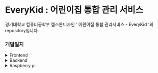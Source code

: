 # EveryKid : 어린이집 통합 관리 서비스

경기대학교 컴퓨터공학부 캡스톤디자인 ' 어린이집 통합 관리서비스 - EveryKid '의 repository입니다.

### 개발일지
<details>
 <summary> Frontend </summary>
 <div markdown="1">
  
### 04/03
```[노수진] Android Studio 연결```
- 로그인/회원가입 초기 화면 구현
- 선생님 메인화면 하단바 틀 구현
  
### 04/05
```[최희정] Android Studio 레이아웃, 클래스 추가```
- fragment_setting.xml / SettingFragment.java
- parent_main.xml / MainParent.java

```[노수진] Android Studio 회원가입 화면 레이아웃, 클래스 추가```
- create_account.xml / AccountCreate.java
- create_account.xml 스크롤뷰 추가
 
### 04/06
```[최희정] Android Studio 레이아웃, 클래스 수정```
- bottom_menu.xml / menu_selector_color.xml 하단바 아이콘 선택시 색상 변경
- MainParent.java  signin 이후 home 아이콘 선택
  
```[노수진] Android Studio 레이아웃 수정```
- create_account.xml 정보 입력 창 추가
  
### 04/06
```[조준희] 부모 Profile 레이아웃 추가 ```
- fragment_profile.xml
- enter.png, exit.png, default_profile.png
  
### 04/14
```[최희정] 채팅```
- activity_caht.xml / ChatActivity.java 채팅 액티비티
- ChatAdapter.java / G.java / MessageItem.java
- back_et_mymsgbox.xml / back_et_othermsgbox.xml 메시지 박스 디자인
- my_msgbox_xml / other_msgbox.xml 메시지 박스 레이아웃

### 04/15
```[노수진] Activity 생성, 등하원 리스트 클래스 추가```
- fragment_list.xml / LisftFragment.java / ListItem.java / ListItemAdapter.java 등하원리스트
- AccountCreate2, 3, 4 회원가입 단계별 액티비티 

  
### 4/16
```[노수진] 로그인, 회원가입```  
- MainActivity.java, LoginRequest.java, RegisterRequest.java 로그인, 회원가입 코드 작성
  
### 04/20
```[최희정] UI 디자인, MVC ```
- colors.xml, themes.xml 항목별 색상 지정
- MVC 패턴 패키지 분류

```[노수진] UI 디자인, 레이아웃 수정```
- 디자인 수정
- 하단 메뉴 아이콘 적용
- WriteRequest.java 글작성
  
### 04/23
```[최희정] 회원가입 ```
- create_account2.xml 버튼 아이디 수정
- RegisterRequest.java, AccountCreate2.java 회원가입 첫 단계 값 요청/처리(서버 url 연동 필요)
  
### 04/29
```[노수진] 회원가입 ```
- AccountCreate.java, AccountCreate2.java, AccountCreate3.java, AccountCreate4.java 코드 수정
- Globals.java, AndroidManifest.xml  전역변수 추가
- create_account2.xml, create_account3.xml, create_account4.xml 레이아웃 및 아이디 수정

### 05/04
```[노수진] 프로필화면 ```
- ProfileFragment.xml, fragment_profile.java 수정   

### 05/11
```[최희정] 회원가입, 데이터베이스```
- Spring Boot - mysql - Android Studio 서버 통신 성공
- 학부모 회원가입 정상 실행 확인(+레이아웃 수정해서 모든 값 받을 수 있게 수정 필요)
- entity.Teacher.java 내의 컬럼명 K_ID -> K_KID 수정
  
### 05/16
```[노수진] 홈화면, 회원가입, 아이등록화면 ```
- AccountCreate.java, SignupActivity.java, activity_signup.xml, RegisterInterface.java 회원가입: 회원가입시 선생님과 학부모 구별하게 수정(선생님 회원가입시 데이터베이스 컬럼 오류남)
- HomeFragment.java, fragment_home.xml 홈화면: 학사일정 달력, 공지사항 레이아웃 추가 
- notice_item.xml, NoticeItemAdapter.java, RecyclerItem.java 홈화면: 공지사항 제목 리싸이클러뷰 추가, 수정
- ScheduleActivity.java, activity_schedule.xml 달력: 특정 날짜 클릭 시 그 날짜의 학사일정 보여주는 팝업창 
- activity_child_add.xml, ChildAddActivity.java 아이등록화면: 갤러리에서 사진등록가능 
 
### 05/17
```[최희정] 선생님 회원가입```
- 선생님 회원가입 오류 수정, 정상 실행 확인(+레이아웃 수정해서 모든 값 받을 수 있게 수정 필요, 현재 t_name, t_phone, t_email, t_id, t_pwd만 insert됨)
 <img src="https://user-images.githubusercontent.com/83461991/168654330-b257de6f-6914-4626-991e-02cf475b9d68.png" width="150"/>
 <img src="https://user-images.githubusercontent.com/83461991/168654770-d9441c22-9978-41d9-905c-36bd15d17e37.png" width="400"/>
  
  
```[노수진] 공지사항 글쓰기, 글 확인 ```
- 공지사항 글쓰기 화면, 글 확인 화면 생성
  
### 05/22
```[노수진] 로그인```
- MainActivity, initMyApi, LoginRequest, LoginResponse, RetrofitClient 자바파일 추가

### 05/24
```[노수진] 로그인```
- MainActivity에서 선생님 학부모 선택하고 로그인 하는것으로 나눔
- SigninParentActivity.java, SigninTeacherActivity.java 생성

### 05/28
```[노수진] 선생님 회원가입, 로그인```
- 선생님 회원가입 로그인 연결

### 05/29
```[노수진, 최희정] 회원가입```
- 회원가입시 유치원 이름 선택 후 DB에 삽입할 때 k_kid 삽입 가능
- 선생님 회원가입 가능
- 로그인시 회원정보를 CreateAccountItem.java의 전역변수에 저장 -> 프로필 정보, 게시물, 채팅시 사용 
  
### 05/31
```[노수진] 로그아웃, 사진 bitmap```
- 사진 bitmap으로 변경, blob으로 데이터베이스에 추가 가능
- 로그아웃 가능
  
### 06/03
```[노수진] 자동 로그인```
- 자동 
  
### 06/04
```[노수진] 자동 로그인, 로그아웃 수정```

  
 </div>
</details>




<details>
 <summary> Backend </summary>
 <div markdown="1">
  
### 04/03 
  ```[김혁진]```
  
데이터베이스 초기설계
이미지


### 04/06 
  ```[김혁진]```
  
- 스프링부트 init 설정
---------------------------------------------------------------
SPRINGBOOT INITIALIZE
build : Gradle
Language : Java
version : 2.6.6
Packaging : Jar
Name : Everykid
DatabaseAccessLibray : JDBC
Package name : com.aaop.everykid
jdk : 11
init Dependencies
[Lombok, Spring Web, Spring Data JDBC, MySQL Driver]
-----------------------------------------------------------------

### 04/08
   ```[김혁진]```
  
- DataSource 설정(application.properties)
ㄴatasource.url=jdbc:mysql://localhost:3306/everykid?useSSL=false&characterEncoding=UTF-8&serverTimezone=UTC
ㄴspring.jpa.database=mysql

### 04/13 
   ```[김혁진]```
  
- 회원가입 요구사항 작성

### 04/19
   ```[김혁진]```
  
초기 회원가입 구현
security dependency REST.FUL 가능하도록 추가 설정

### 04/20
   ```[김혁진]```
  
- 부모 회원가입 구현
- Dto/Entity/Service/Controller
ㄴ(com.aaop.everykid.dto.ParentFormDto.java)
ㄴ(com.aaop.everykid.repository.ParentRepository)
ㄴ(com.aaop.everykid.service.ParentService)
ㄴ(com.aaop.everykid.Controller.ParentController)

### 04/27
   ```[김혁진]```
  
- 로그인 구현 및 회원가입 테스트
- 데이터베이스 1차 수정
- SpringSecurity 추가 및 설정
ㄴcsrf().disable().cors().disable().headers().frameOptions().disable()
ㄴ비밀번호 암호화 

### 05/04
   ```[김혁진]```
  
- jwt 토큰 추가 및 회원가입 전면 재수정
ㄴ(package com.aaop.everykid.Jwt.TokenUtils)
ㄴ((package com.aaop.everykid.service.ParentService)
- 데이터베이스 2차 수정 및 jpa 관계 매핑

### 05/11
   ```[김혁진]```
  
- SWAGGER API 추가
- 토큰저장 테이블 생성 및 부모 토큰 저장 구현

### 05/18
  ```[김혁진]```
  
- 시스템 개념도 구상


### 05/20
  ```[박경주] 게시판, DB컬럼 수정```
- backend Dto, Entity 클래스 변수명 db에 맞게 변경
- DB kindergarten table에 K_ID 추가
create TABLE KINDERGARTEN (
K_KID INT(20) NOT NULL AUTO_INCREMENT PRIMARY KEY,
K_ID varchar(12) NOT NULL unique,
K_PHONE VARCHAR(13),
K_ADDRESS VARCHAR(80),
K_NAME VARCHAR(20)
);
- 게시판 등록 기능 복원
  
### 05/21
```박경주 유치원 select 관련 기능```
  
```[Android]```
- 유치원 선택시 서버 DB에 유치원 insert하고 KKID 받아오도록 selectKindergartenAdapter 수정
- 회원가입시 유치원 목록 받아오는 Activity연결
- SignupActivity에 Long Type 변수 kkid 추가

```[Spring]```
- kindergarten 관련한 Service, Repository, Controller 작성
  
### 05/23
```[박경주] 게시판 기능 보완```
  
```[Android]```
- 게시판 activity_post.xml 연결
- MainParent NavigationSelect 수정 -> 게시글 등록 후 community fragment로 이동
- 날짜, 조회수 제대로 출력되게 수정

```[database]```
- board테이블 WRITE_DATE 컬럼 형식 변경 ->
alter table board modify WRITE_DATE datetime;

```[spring]```
- BoardController 매핑관련해서 url 수정
  
### 05/25
```[김혁진]```
- 선생님 서비스 추가 구현
ㄴ(package com.aaop.everykid.Jwt.TokenUtils2)
ㄴ((package com.aaop.everykid.service.TeacherService)
아이 등록 api create 추가
  
### 05/31
```[박경주] 공지사항, 게시판에 필요한 유치원별 kkid 받아와서 저장하는 작업 실시함```
  
```[android]```
- loginresponseTeacher(Model) kkid항목 추가
- signinteacherActivity/signinParentActivity KKid받도록 수정

```[spring]```
- ParentService signin -> kkid 반환하도록 추가
- tokenresponsedto kkid 추가
- TeacherService signin -> kkid 반환하도록 추가
- tokenresponsedto2 kkid추가
  
</div>
</details>





<details>
 <summary> Raspberry pi </summary>
 <div markdown="1">
  
  ### 04/04
``` [조준희] 라즈베리파이 초기설정 ```
- model 4 조립 완료
- 학교 지원 통해 부속재료 구입 지원서 제출 완료 (04/05 주문실시 한다고 함)
- 구입 전 운영체제(라즈비안) 설치, 와이파이, 한글 설정 및 부가 설정 공부
<img width="20%" src="https://user-images.githubusercontent.com/83155528/161475595-96a3c612-087d-48f5-84b1-e2375cbf1220.jpg"/>
  
  ### ~04/10
  ``` [조준희] 라즈베리파이 원격데스크탑 설정```
  - 모니터 연결없이 노트북을 통해 원격으로 작업하기 위한 환경 조성을 하고있는데, remote 계정으로는 로그인이 되는데,
  pi 계정으로의 원격 접속이 자꾸 오류가 나고있음. pi로 로그인을 해야 나중에 자동실행과 같은 기능을 수행할 수 있기 때문에 꼭 해결해야함.
  - 구글링을 통해 여러 조치들을 해보고, OS도 다시 설치해보면서 해결하는 중. 아직 미해결
  
  ### 04/11
  ```[조준희] VNC Viewer를 통한 원격설정 완료```
  - 원격데스크탑으로는 연결 실패했지만 라즈베리파이4의 버그라는 말이 있기도하고 해결이 잘 되지않아, VNC Viewer를 통해 원격접속 완료.
  - 카몌라 모듈 연결 완료하고 카메라 캡쳐 Test 성공.
  <img width="50%" src="https://user-images.githubusercontent.com/83155528/162694620-ad6623ed-6d45-466f-b8c5-0ba2632bc0f9.PNG"/>  
  <img width="30%" src="https://user-images.githubusercontent.com/83155528/162709515-e773a66d-ea8c-4ec5-bf27-d015215475a7.jpg"/>
  
  ### 04/12
  ```[조준희] openCV 설치 ~ing ```
  - 이해하지 못할 오류가 다수 발생. 계속해서 구글링을 통해 해결 중에 있음
  <img width="50%" src="https://user-images.githubusercontent.com/83155528/162980283-7067f8d0-2f01-49ca-893d-8d4df0bc3855.PNG"/>
  
  ### 04/13
  ```[조준희] opencv 설치 완료 및 눈,코,미소 인식 가능 확인```
  - <img width="50%" src="https://user-images.githubusercontent.com/83155528/162995979-1a190d68-251f-4ca9-9233-1d53f45e0388.PNG"/>
  - <img width="50%" src="https://user-images.githubusercontent.com/83155528/162998415-6dd1869d-6e8d-4472-bf4a-f93450e69d2a.PNG"/>
  - <img width="50%" src="https://user-images.githubusercontent.com/83155528/163096689-f259bed1-631d-4e42-927b-326c8e9af6df.PNG"/>
  
  ### 04/14
  ```[조준희] 얼굴 학습 및 인식 성공```
  - <img width="50%" src="https://user-images.githubusercontent.com/83155528/163320253-be08344c-5ff8-4ca5-9ffa-04b236a78c93.PNG"/>
  
  ### ~04/17
  ```[조준희] 다수의 얼굴 인식 및 식별 성공```
  - <img width="50%" src="https://user-images.githubusercontent.com/83155528/163717459-48aa7c2b-d79c-4717-b34b-3b661f34c786.PNG"/>
  
  ### ~04/23
  ```[조준희] 등록된 사람 인식 후 처리```
  - 얼굴인식 정확도가 낮은 이유가 학습할때 동일한 환경에서 하는 것이 중요함을 인지하고, 재학습하니 정확도 크게 향상. 
  - 실제로 어린이집에서 얼굴을 등록할때, 촬영하기에 적합한 환경(적절한 조명 및 뒤에 사물이 없는 지) 을 마련하여 동일한 환경에서 얼굴을 등록해야 할 듯.
  - 카메라를 통해 등록된 사람일 확률인 confidence가 50% 이상이면(정확한 수치로 표현하기 때문에 낮은 것이 아님. 이정도 수치면 확실) 이미지 캡쳐 후 result폴더에 이름.해당날짜로 이미지 저장
  
  ### ~05/01
  ```[조준희] firebase 연동```
  - faceDetection을 통해 학습된 개인이 인식이 되면 이미지 캡쳐 후 firebase storage에 올리기 구현 완료
  <img width="50%" src="https://user-images.githubusercontent.com/83155528/166153652-0156d300-86e8-4ab6-8fb6-5fe1e93c76a6.PNG"/>
  
  ### 05/02
  ```[조준희] FaceDetection.py, firebase```
  - 하루에 개인별 등원, 하원 총 2장 사진 storage에 저장될 수 있도록 구현
  
  ### 05/04
  ```[조준희] 원인을 알 수없는 에러로 라즈베리파이 초기화 진행```
  - 복원 완료
  
  ### 05/12
  ```[조준희] 안드로이드 부분 FCM 연동 및 설정페이지 완료 ```
  - 안드로이드에서 앱 토큰을 Firebase Database로 보내기 완료
  - 앞으로 라즈베리파이에서 해당 Database에 접근해서 사용자별 Token값을 가져올 예정
  <img width="20%" src="https://user-images.githubusercontent.com/83155528/168300733-c461ce30-dcde-407b-9641-f210c5f1b055.png"/>
  <img width="20%" src="https://user-images.githubusercontent.com/83155528/167659290-91715664-bc86-4089-ba2f-a7018a397392.png"/>
  <img width="80%" src="https://user-images.githubusercontent.com/83155528/168300453-7772b1e5-ebfa-4621-ade2-b70e5a647b9e.png"/>
  
  ### 05/16
  ```[조준희] 라즈베리파이로 Token 가져오고, 안드로이드 기기로 푸쉬알림 보내기```
  - Firebase Databbase로 부터 알림설정 허용한 기기들의 token 정보를 가져오고, 해당 기기로 푸쉬 알림 보내기 완료 ( notification.py )
  
  <img src="https://user-images.githubusercontent.com/83155528/168578247-743822da-2f8a-4fdd-b115-966cc2085c3c.gif" width="500" height="490">
  <img src="https://user-images.githubusercontent.com/83155528/168578280-5ac2cdfb-d2a0-43fa-bfde-aa07afa1aa7f.gif" width="300" height="490">
  
  ### 05/18
  ```[조준희] 개별 알림 구현, firebase Realtime DB 통합(everykid)```
  - notificationSetting.java 구현
  - firebase everykid 저장소로 통합
  
  ### 05/19
  ```[조준희] 앱안에서도 푸쉬알림 받을 수 있도록 구현```
  - notificationClass.java 구현
  - forground 알림 아이콘 변경
  
  ### 05/20
  ```[조준희] 안드로이드에서 등하원 사진 가져오기```
  - Firestorage image_store 폴더에 저장된 등하원 캡쳐 이미지들 중에 해당 이름,날짜,등/하원 이미지를 안드로이드에서 조회가능하도록 구현  
  (LoadActivity.java, activity_imgload.xml)
  <img src="https://user-images.githubusercontent.com/83155528/169556047-42055067-e30c-4e02-a3a5-41cdc18a2a5f.png" width="300" height="490">
  
  ### 05/21
  ```[조준희] 이름,날짜,등/하원에 따른 사진 가져오기```
  - getName, getDate, getTime 변수를 통해 Firebase에서 가져오는 사진 구별화. (LoadActivity.java)
  
  ### 05/22
  ```[조준희] ListFragment, LoadActivity 90%```
  - 현재 시점부터 일주일전까지 등하원 리스트 조회가능
  - 조회할때 로딩화면, 조회된 이미지 처리 및 예외 처리
  - ListFragment에서 이미지 조회 미리하고, 조회된 날짜에 대해서 버튼을 밝은 초록색으로 바꾸려고하는데, 이미지 조회여부 처리가 잘 해결 되지않음. (~ing)
  <img src="https://user-images.githubusercontent.com/83155528/169707294-51d5ca7b-4701-4f79-8ffd-66e648c693f7.gif" width="300" height="490">

  ### 05/23
  ```[조준희] 03.faceDetection.py, FCM.java```
  - [안드로이드] 알림 title 변경, 알림 클릭 시 이벤트 처리
  - [라즈베리파이] 등/하원 알림 구분화, 캡쳐 주기 변경
  
  ### 05/26
  ```[조준희] [사용성 향상]  1. 라즈베리파이 피에조 부저 추가```
  - 카메라 앞에 서서 얼굴학습을 마치거나 등/하원시 얼굴인식을 마쳤을 때, 나오는 부저음 추가
  
  ### ~05/31
  ```[조준희] 2022 한국정보기술학회 대학생 논문 경진대회```
  - '어린이집 등하원 관리를 위한 사물인터넷 서비스 개발'
  - 발표영상 녹화, 제출 완료
  - 6/3 10시 학회 온라인 발표 예정
  
  ### 06/02
  ```[조준희] 실제 기기 시연환경 구성```
  - 기기에서 서버 연결이 되지 않았던 문제 해결
  - 하지만 같은 와이파이 내에 있어야하고, 장소나 와이파이 변경 시, 매번 ip주소를 바꿔줘야하는 불편함이 있음.
  - 따라서 집에 서버를 두고 포트포워딩을 통해 해결 혹은 네이버클라우드 배포를 고려중임
  
  
  
</div>
</details>
